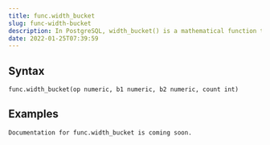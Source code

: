 ```yaml
---
title: func.width_bucket
slug: func-width-bucket
description: In PostgreSQL, width_bucket() is a mathematical function that assigns values to buckets (individual segments) in an equiwidth histogram.
date: 2022-01-25T07:39:59
---
```



## Syntax



```
func.width_bucket(op numeric, b1 numeric, b2 numeric, count int)
```


## Examples



```
Documentation for func.width_bucket is coming soon.
```
